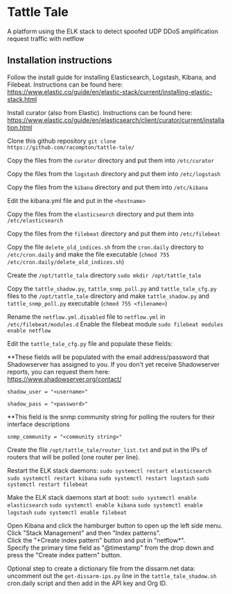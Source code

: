 # Tattle Tale
A platform using the ELK stack to detect spoofed UDP DDoS amplification request traffic with netflow 

## Installation instructions
Follow the install guide for installing Elasticsearch, Logstash, Kibana, and Filebeat.  Instructions can be found here: https://www.elastic.co/guide/en/elastic-stack/current/installing-elastic-stack.html

Install curator (also from Elastic).  Instructions can be found here: https://www.elastic.co/guide/en/elasticsearch/client/curator/current/installation.html

Clone this github repository `git clone https://github.com/racompton/tattle-tale/`

Copy the files from the `curator` directory and put them into `/etc/curator`

Copy the files from the `logstash` directory and put them into `/etc/logstash`

Copy the files from the `kibana` directory and put them into `/etc/kibana`

Edit the kibana.yml file and put in the `<hostname>`
  
Copy the files from the `elasticsearch` directory and put them into `/etc/elasticsearch`

Copy the files from the `filebeat` directory and put them into `/etc/filebeat`

Copy the file `delete_old_indices.sh` from the `cron.daily` directory to `/etc/cron.daily` and make the file executable (`chmod 755 /etc/cron.daily/delete_old_indices.sh`)

Create the `/opt/tattle_tale` directory `sudo mkdir /opt/tattle_tale`

Copy the `tattle_shadow.py`, `tattle_snmp_poll.py` and `tattle_tale_cfg.py` files to the `/opt/tattle_tale` directory and make `tattle_shadow.py` and `tattle_snmp_poll.py` executable (`chmod 755 <filename>`)

Rename the `netflow.yml.disabled` file to `netflow.yml` in `/etc/filebeat/modules.d`
Enable the filebeat module `sudo filebeat modules enable netflow` 

Edit the `tattle_tale_cfg.py` file and populate these fields:

**These fields will be populated with the email address/password that Shadowserver has assigned to you.  If you don't yet receive Shadowserver reports, you can request them here: https://www.shadowserver.org/contact/

`shadow_user = "<username>"`

`shadow_pass = "<password>"`

**This field is the snmp community string for polling the routers for their interface descriptions

`snmp_community = "<community string>"`


Create the file `/opt/tattle_tale/router_list.txt` and put in the IPs of routers that will be polled (one router per line). 


Restart the ELK stack daemons:
`sudo systemctl restart elasticsearch`
`sudo systemctl restart kibana`
`sudo systemctl restart logstash`
`sudo systemctl restart filebeat`

Make the ELK stack daemons start at boot:
`sudo systemctl enable elasticsearch`
`sudo systemctl enable kibana`
`sudo systemctl enable logstash`
`sudo systemctl enable filebeat`

Open Kibana and click the hamburger button to open up the left side menu.  Click "Stack Management" and then "Index patterns".  
Click the "+Create index pattern" button and put in "netflow*".  
Specify the primary time field as "@timestamp" from the drop down and press the "Create index pattern" button.

Optional step to create a dictionary file from the dissarm.net data: uncomment out the `get-dissarm-ips.py` line in the `tattle_tale_shadow.sh` cron.daily script and then add in the API key and Org ID. 


